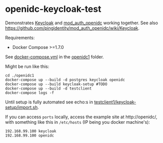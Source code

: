 # openidc-keycloak-test

Demonstrates [Keycloak](http://keycloak.jboss.org/) and [mod_auth_openidc](https://github.com/pingidentity/mod_auth_openidc/) working together. See also https://github.com/pingidentity/mod_auth_openidc/wiki/Keycloak.

Requirements:
 * Docker Compose >=1.7.0

See [docker-compose.yml](https://github.com/Reposoft/openidc-keycloak-test/blob/master/openidc1/docker-compose.yml) in the [openidc1](https://github.com/Reposoft/openidc-keycloak-test/tree/master/openidc1) folder.

Might be run like this:
```
cd ./openidc1
docker-compose up --build -d postgres keycloak openidc 
docker-compose up --build keycloak-setup #TODO
docker-compose up --build -d testclient
docker-compose logs -f
```

Until setup is fully automated see echo:s in [testclient1/keycloak-setup/import.sh](https://github.com/Reposoft/openidc-keycloak-test/blob/keycloak-setup-import/openidc1/keycloak-setup/import.sh).

If you can access `ports` locally, access the example site at http://openidc/, with something like this in `/etc/hosts` (IP being you docker machine's):
```
192.168.99.100 keycloak
192.168.99.100 openidc
```
